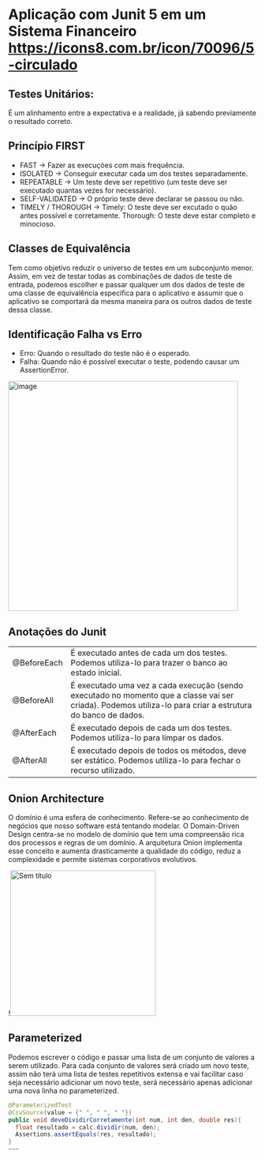 # Aplicação com Junit 5 em um Sistema Financeiro https://icons8.com.br/icon/70096/5-circulado

## Testes Unitários:
É um alinhamento entre a expectativa e a realidade, já sabendo previamente o resultado correto.

## Princípio FIRST
- FAST -> Fazer as execuções com mais frequência.
- ISOLATED -> Conseguir executar cada um dos testes separadamente.
- REPEATABLE -> Um teste deve ser repetitivo (um teste deve ser executado quantas vezes for necessário).
- SELF-VALIDATED -> O próprio teste deve declarar se passou ou não.
- TIMELY / THOROUGH -> Timely: O teste deve ser excutado o quão antes possível e corretamente. Thorough: O teste deve estar completo e minocioso.

## Classes de Equivalência
Tem como objetivo reduzir o universo de testes em um subconjunto menor. Assim, em vez de testar todas as combinações de dados de teste de entrada, podemos escolher e passar qualquer um dos dados de teste de uma classe de equivalência específica para o aplicativo e assumir que o aplicativo se comportará da mesma maneira para os outros dados de teste dessa classe. 

## Identificação Falha vs Erro
- Erro: Quando o resultado do teste não é o esperado.
- Falha: Quando não é possível executar o teste, podendo causar um AssertionError.
<img width="466" alt="image" src="https://github.com/marianasauer/apiTestes/assets/105138712/349b7809-66ef-4540-8a67-323048db778f">

## Anotações do Junit
<table>
  <tr>
    <td>@BeforeEach</td>
    <td>É executado antes de cada um dos testes. Podemos utiliza-lo para trazer o banco ao estado inicial.</td>
  </tr>
  <tr>
    <td>@BeforeAll</td>
    <td>É executado uma vez a cada execução (sendo executado no momento que a classe vai ser criada). Podemos utiliza-lo para criar a estrutura do banco de dados.</td>
  </tr>
  <tr>
    <td>@AfterEach</td>
    <td>É executado depois de cada um dos testes. Podemos utiliza-lo para limpar os dados.</td>
  </tr>
  <tr>
    <td>@AfterAll</td>
    <td>É executado depois de todos os métodos, deve ser estático. Podemos utiliza-lo para fechar o recurso utilizado.</td>
  </tr>
</table>

## Onion Architecture
O domínio é uma esfera de conhecimento. Refere-se ao conhecimento de negócios que nosso software está tentando modelar. O Domain-Driven Design centra-se no modelo de domínio que tem uma compreensão rica dos processos e regras de um domínio. A arquitetura Onion implementa esse conceito e aumenta drasticamente a qualidade do código, reduz a complexidade e permite sistemas corporativos evolutivos.

!<img width="295" alt="Sem título" src="https://github.com/marianasauer/apiTestes/assets/105138712/59416112-df45-4b4c-9aca-200b07824237">

## Parameterized
Podemos escrever o código e passar uma lista de um conjunto de valores a serem utilizado. Para cada conjunto de valores será criado um novo teste, assim não terá uma lista de testes repetitivos extensa e vai facilitar caso seja necessário adicionar um novo teste, será necessário apenas adicionar uma nova linha no parameterized.

~~~~java
@ParameterizedTest
@CsvSource(value = {" ", " ", " "})
public void deveDividirCorretamente(int num, int den, double res){
  float resultado = calc.dividir(num, den);
  Assertions.assertEquals(res, resultado);
}
~~~



